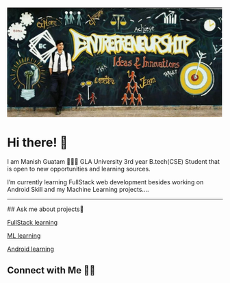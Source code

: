 [![MastHead](https://raw.githubusercontent.com/manishgautam30/manishgautam30/master/mast.jpg)](https://manishgautam30.github.io/My-Website/)

# Hi there! 👋

I am Manish Guatam 🙋🏻‍♂️ GLA University 3rd year B.tech(CSE) Student that is open to new opportunities and learning sources.

I’m currently learning FullStack web development besides working on Android Skill and my Machine Learning projects....

<hr>
## Ask me about projects💬 

[FullStack learning](https://manishgautam30.github.io/FullStack_2020)

[ML learning](https://github.com/manishgautam30/invisible_cloak)

[Android learning](https://github.com/manishgautam30/Calculator_app)


## Connect with Me 🤝🏻


<!--
**manishgautam30/manishgautam30** is a ✨ _special_ ✨ repository because its `README.md` (this file) appears on your GitHub profile.

Here are some ideas to get you started:

- 🔭 I’m currently working on ...
- 🌱 I’m currently learning ...
- 👯 I’m looking to collaborate on ...
- 🤔 I’m looking for help with ...
- 💬 Ask me about ...
- 📫 How to reach me: ...
- 😄 Pronouns: ...
- ⚡ Fun fact: ...
-->
